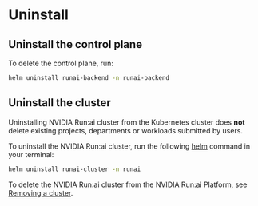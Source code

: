 # Uninstall

## Uninstall the control plane

To delete the control plane, run:

```bash
helm uninstall runai-backend -n runai-backend
```

## Uninstall the cluster 

Uninstalling NVIDIA Run:ai cluster from the Kubernetes cluster does __not__ delete existing projects, departments or workloads submitted by users.

To uninstall the NVIDIA Run:ai cluster, run the following [helm](https://helm.sh/) command in your terminal:

``` bash
helm uninstall runai-cluster -n runai
```

To delete the NVIDIA Run:ai cluster from the NVIDIA Run:ai Platform, see [Removing a cluster](../../config/clusters.md#removing-a-cluster).
